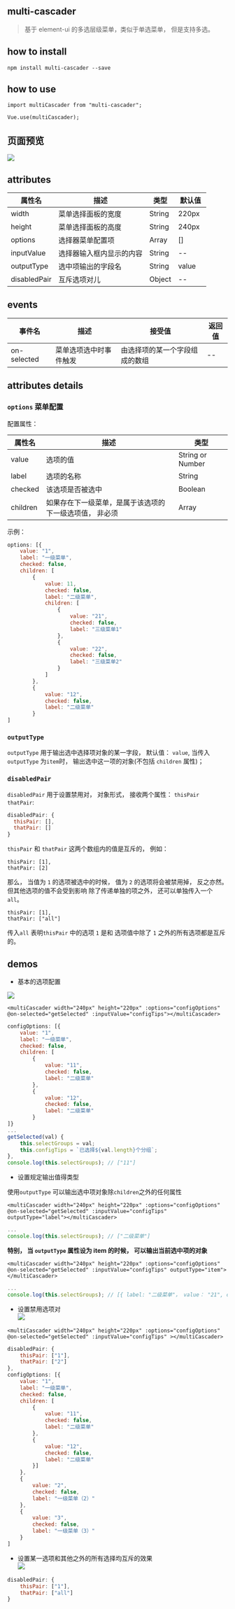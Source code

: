 ## multi-cascader

> 基于 element-ui 的多选层级菜单，类似于单选菜单， 但是支持多选。

## how to install

```
npm install multi-cascader --save
```

## how to use

```
import multiCascader from "multi-cascader";

Vue.use(multiCascader);
```
## 页面预览

![](http://ov3b9jngp.bkt.clouddn.com/%E9%A2%84%E8%A7%88.png)

## attributes

| 属性名 | 描述 | 类型 | 默认值 | 
| - | - | - | - |
| width | 菜单选择面板的宽度 | String | 220px |
| height | 菜单选择面板的高度 | String | 240px |
| options | 选择器菜单配置项 | Array | [] |
| inputValue | 选择器输入框内显示的内容 | String | -- |
| outputType | 选中项输出的字段名 | String | value　|
| disabledPair | 互斥选项对儿 | Object | -- |

## events

| 事件名 | 描述 | 接受值 | 返回值 |
| - | - | - | - |
| on-selected | 菜单选项选中时事件触发 | 由选择项的某一个字段组成的数组 | -- |

## attributes details

### `options` 菜单配置

配置属性：

| 属性名 | 描述 | 类型
| - | - | - |
| value | 选项的值 | String or Number
| label | 选项的名称 | String 
| checked | 该选项是否被选中 | Boolean |
| children | 如果存在下一级菜单，是属于该选项的下一级选项值， 非必须 | Array |

示例：
```javascript
options: [{
    value: "1",
    label: "一级菜单",
    checked: false,
    children: [
        {
            value: 11,
            checked: false,
            label: "二级菜单",
            children: [
                {
                    value: "21",
                    checked: false,
                    label: "三级菜单1"
                },
                {
                    value: "22",
                    checked: false,
                    label: "三级菜单2"
                }
            ]
        },
        {
            value: "12",
            checked: false,
            label: "二级菜单"
        }
]
```

### `outputType`

`outputType` 用于输出选中选择项对象的某一字段， 默认值： `value`,
当传入 `outputType` 为`item`时， 输出选中这一项的对象(不包括 `children` 属性)；

### `disabledPair`
`disabledPair` 用于设置禁用对， 对象形式， 接收两个属性： `thisPair` `thatPair`:

```javascript
disabledPair: {
  thisPair: [],
  thatPair: []
}
```
`thisPair` 和 `thatPair` 这两个数组内的值是互斥的， 例如：

```
thisPair: [1],
thatPair: [2]
```
那么， 当值为 `1` 的选项被选中的时候， 值为 `2` 的选项将会被禁用掉， 反之亦然。但其他选项的值不会受到影响
除了传递单独的项之外， 还可以单独传入一个 `all`。

```
thisPair: [1],
thatPair: ["all"]
```
传入`all` 表明`thisPair` 中的选项 `1` 是和 选项值中除了 `1` 之外的所有选项都是互斥的。

## demos

* 基本的选项配置

![](http://ov3b9jngp.bkt.clouddn.com/%E5%9F%BA%E6%9C%AC%E9%85%8D%E7%BD%AE.png)

```vue
<multiCascader width="240px" height="220px" :options="configOptions" @on-selected="getSelected" :inputValue="configTips"></multiCascader>
```

```javascript
configOptions: [{
    value: "1",
    label: "一级菜单",
    checked: false,
    children: [
        {
            value: "11",
            checked: false,
            label: "二级菜单"
        },
        {
            value: "12",
            checked: false,
            label: "二级菜单"
        }
]}
...
getSelected(val) {
    this.selectGroups = val;
    this.configTips = `已选择${val.length}个分组`;
},
console.log(this.selectGroups); // ["11"]
```

* 设置规定输出值得类型

使用`outputType` 可以输出选中项对象除`children`之外的任何属性

```vue
<multiCascader width="240px" height="220px" :options="configOptions" @on-selected="getSelected" :inputValue="configTips" outputType="label"></multiCascader>
```

```javascript
...
console.log(this.selectGroups); // ["二级菜单"]
```
**特别， 当 `outputType` 属性设为 item 的时候， 可以输出当前选中项的对象**

```vue
<multiCascader width="240px" height="220px" :options="configOptions" @on-selected="getSelected" :inputValue="configTips" outputType="item"></multiCascader>
```

```javascript
...
console.log(this.selectGroups); // [{ label: "二级菜单"， value： "21", checked: false }]
```

* 设置禁用选项对  
![](http://ov3b9jngp.bkt.clouddn.com/%E7%A6%81%E7%94%A8%E5%AF%B9.png)

```vue
<multiCascader width="240px" height="220px" :options="configOptions" @on-selected="getSelected" :inputValue="configTips" ></multiCascader>
```

```javascript
disabledPair: {
    thisPair: ["1"],
    thatPair: ["2"]
},
configOptions: [{
    value: "1",
    label: "一级菜单",
    checked: false,
    children: [
        {
            value: "11",
            checked: false,
            label: "二级菜单"
        },
        {
            value: "12",
            checked: false,
            label: "二级菜单"
        }]
    },
    {
        value: "2",
        checked: false,
        label: "一级菜单（2）"
    },
    {
        value: "3",
        checked: false,
        label: "一级菜单（3）"
    }
]
```

* 设置某一选项和其他之外的所有选择均互斥的效果  
![](http://ov3b9jngp.bkt.clouddn.com/%E4%BA%92%E6%96%A5%E6%95%88%E6%9E%9Call.png)

```javascript
disabledPair: {
    thisPair: ["1"],
    thatPair: ["all"]
}
```
